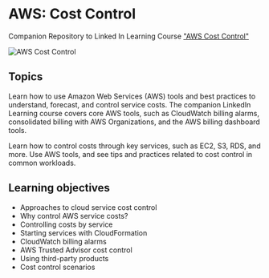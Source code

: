 # AWS: Cost Control
Companion Repository to Linked In Learning Course ["AWS Cost Control"](https://www.linkedin.com/learning/amazon-web-services-controlling-cost)

![AWS Cost Control](https://github.com/lynnlangit/aws-cost-control/blob/master/images/aws-cost-control.png)

## Topics

Learn how to use Amazon Web Services (AWS) tools and best practices to understand, forecast, and control service costs. The companion LinkedIn Learning course covers core AWS tools, such as CloudWatch billing alarms, consolidated billing with AWS Organizations, and the AWS billing dashboard tools.   

Learn how to control costs through key services, such as EC2, S3, RDS, and more. Use AWS tools, and see tips and practices related to cost control in common workloads.

## Learning objectives

- Approaches to cloud service cost control
- Why control AWS service costs?
- Controlling costs by service
- Starting services with CloudFormation
- CloudWatch billing alarms
- AWS Trusted Advisor cost control
- Using third-party products
- Cost control scenarios


